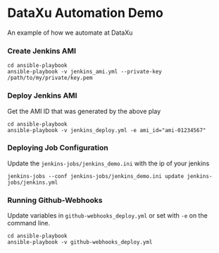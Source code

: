 # DataXu Automation Demo
An example of how we automate at DataXu

### Create Jenkins AMI
```
cd ansible-playbook
ansible-playbook -v jenkins_ami.yml --private-key /path/to/my/private/key.pem
```

### Deploy Jenkins AMI
Get the AMI ID that was generated by the above play
```
cd ansible-playbook
ansible-playbook -v jenkins_deploy.yml -e ami_id="ami-01234567"
```

### Deploying Job Configuration
Update the `jenkins-jobs/jenkins_demo.ini` with the ip of your jenkins
```
jenkins-jobs --conf jenkins-jobs/jenkins_demo.ini update jenkins-jobs/jenkins.yml 
```

### Running Github-Webhooks
Update variables in `github-webhooks_deploy.yml` or set with `-e` on the command line.
```
cd ansible-playbook
ansible-playbook -v github-webhooks_deploy.yml
```
